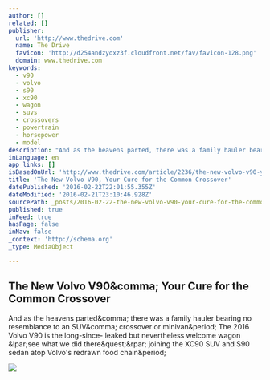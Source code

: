 ```yaml
---
author: []
related: []
publisher:
  url: 'http://www.thedrive.com'
  name: The Drive
  favicon: 'http://d254andzyoxz3f.cloudfront.net/fav/favicon-128.png'
  domain: www.thedrive.com
keywords:
  - v90
  - volvo
  - s90
  - xc90
  - wagon
  - suvs
  - crossovers
  - powertrain
  - horsepower
  - model
description: "And as the heavens parted, there was a family hauler bearing no resemblance to an SUV, crossover or minivan. The 2016 Volvo V90 is the long-since- leaked but nevertheless welcome wagon (see what we did there?) joining the XC90 SUV and S90 sedan atop Volvo's redrawn food chain."
inLanguage: en
app_links: []
isBasedOnUrl: 'http://www.thedrive.com/article/2236/the-new-volvo-v90-your-cure-for-the-common-crossover?xid=hl'
title: 'The New Volvo V90, Your Cure for the Common Crossover'
datePublished: '2016-02-22T22:01:55.355Z'
dateModified: '2016-02-21T23:10:46.928Z'
sourcePath: _posts/2016-02-22-the-new-volvo-v90-your-cure-for-the-common-crossover.md
published: true
inFeed: true
hasPage: false
inNav: false
_context: 'http://schema.org'
_type: MediaObject

---
```

<article style=""><h1>The New Volvo V90&amp;comma; Your Cure for the Common Crossover</h1><p>And as the heavens parted&amp;comma; there was a family hauler bearing no resemblance to an SUV&amp;comma; crossover or minivan&amp;period; The 2016 Volvo V90 is the long-since- leaked but nevertheless welcome wagon &amp;lpar;see what we did there&amp;quest;&amp;rpar; joining the XC90 SUV and S90 sedan atop Volvo's redrawn food chain&amp;period;</p><img src="http://d254andzyoxz3f.cloudfront.net/021816-volvo-v90-art-1.jpg" /></article>